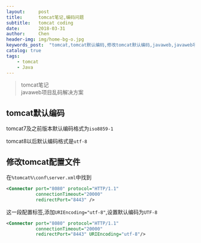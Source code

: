 ```yaml
---
layout:     post
title:      tomcat笔记,编码问题
subtitle:   tomcat coding
date:       2018-03-31
author:     Chen
header-img: img/home-bg-o.jpg
keywords_post:  "tomcat,tomcat默认编码,修改tomcat默认编码,javaweb,javaweb项目乱码"
catalog: true
tags:
    - tomcat
    - Java
---
```

>tomcat笔记   
>javaweb项目乱码解决方案

## tomcat默认编码

tomcat7及之前版本默认编码格式为`iso8859-1`   

tomcat8以后默认编码格式是`utf-8`

## 修改tomcat配置文件

在`%tomcat%\conf\server.xml`中找到
```xml
<Connector port="8080" protocol="HTTP/1.1"
           connectionTimeout="20000"
           redirectPort="8443" />
```

这一段配置标签,添加`URIEncoding="utf-8"`,设置默认编码为`UTF-8`  

```xml
<Connector port="8080" protocol="HTTP/1.1"
           connectionTimeout="20000"
           redirectPort="8443" URIEncoding="utf-8"/>
```
